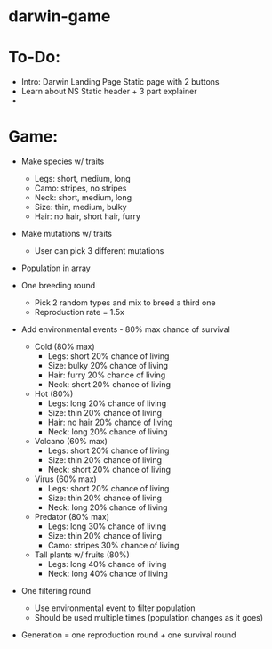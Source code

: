 # darwin-game
<!-- This is an educational game to help students understand how natural selection works. Concept inspired by and based on "Who Wants to Live a Million Years?" -->

# To-Do:
- Intro: Darwin Landing Page        Static page with 2 buttons
- Learn about NS                    Static header + 3 part explainer
-


# Game:
- Make species w/ traits
    - Legs: short, medium, long
    - Camo: stripes, no stripes
    - Neck: short, medium, long
    - Size: thin, medium, bulky
    - Hair: no hair, short hair, furry

- Make mutations w/ traits
    - User can pick 3 different mutations

- Population in array

- One breeding round
    - Pick 2 random types and mix to breed a third one
    - Reproduction rate = 1.5x

- Add environmental events - 80% max chance of survival
    - Cold (80% max)
        - Legs: short 20% chance of living
        - Size: bulky 20% chance of living
        - Hair: furry 20% chance of living
        - Neck: short 20% chance of living
    - Hot (80%)
        - Legs: long 20% chance of living
        - Size: thin 20% chance of living
        - Hair: no hair 20% chance of living
        - Neck: long 20% chance of living
    - Volcano (60% max)
        - Legs: short 20% chance of living
        - Size: thin 20% chance of living
        - Neck: short 20% chance of living
    - Virus (60% max)
        - Legs: short 20% chance of living
        - Size: thin 20% chance of living
        - Neck: long 20% chance of living
    - Predator (80% max)
        - Legs: long 30% chance of living
        - Size: thin 20% chance of living
        - Camo: stripes 30% chance of living
    - Tall plants w/ fruits (80%)
        - Legs: long 40% chance of living
        - Neck: long 40% chance of living

- One filtering round
    - Use environmental event to filter population
    - Should be used multiple times (population changes as it goes)

- Generation = one reproduction round + one survival round
